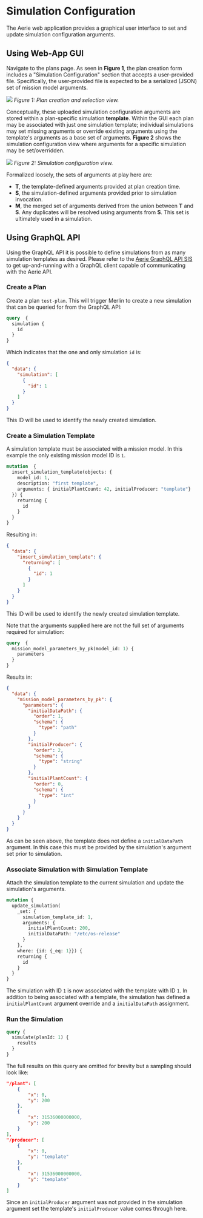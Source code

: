# Simulation Configuration

The Aerie web application provides a graphical user interface to set and update simulation configuration arguments.

## Using Web-App GUI

Navigate to the plans page. As seen in **Figure 1**, the plan creation form includes a "Simulation Configuration" section that accepts a user-provided file. Specifically, the user-provided file is expected to be a serialized (JSON) set of mission model arguments.

![](images/sim-config-plans.png)
*Figure 1: Plan creation and selection view.*

Conceptually, these uploaded simulation configuration arguments are stored within a plan-specific simulation **template**.
Within the GUI each plan may be associated with just one simulation template;
individual simulations may set missing arguments or override existing arguments using the template's arguments as a base set of arguments.
**Figure 2** shows the simulation configuration view where arguments for a specific simulation may be set/overridden.

![](images/sim-config-args.png)
*Figure 2: Simulation configuration view.*

Formalized loosely, the sets of arguments at play here are:
- **T**, the template-defined arguments provided at plan creation time.
- **S**, the simulation-defined arguments provided prior to simulation invocation.
- **M**, the merged set of arguments derived from the union between **T** and **S**. Any duplicates will be resolved using arguments from **S**. This set is ultimately used in a simulation.

## Using GraphQL API

Using the GraphQL API it is possible to define simulations from as many simulation templates as desired.
Please refer to the [Aerie GraphQL API SIS](https://github.com/NASA-AMMOS/aerie/wiki/Aerie-GraphQL-API-Software-Interface-Specification)
to get up-and-running with a GraphQL client capable of communicating with the Aerie API.

### Create a Plan

Create a plan `test-plan`. This will trigger Merlin to create a new simulation that can be queried for from the GraphQL API:
```graphql
query  {
  simulation { 
    id
  }
}
```
Which indicates that the one and only simulation `id` is:
```json
{
  "data": {
    "simulation": [
      {
        "id": 1
      }
    ]
  }
}
```
This ID will be used to identify the newly created simulation.

### Create a Simulation Template

A simulation template must be associated with a mission model. In this example the only existing mission model ID is `1`.
```graphql
mutation  {
  insert_simulation_template(objects: {
    model_id: 1,
    description: "first template",
    arguments: { initialPlantCount: 42, initialProducer: "template"}
  }) {
    returning {
      id
    }
  }
}
```
Resulting in:
```json
{
  "data": {
    "insert_simulation_template": {
      "returning": [
        {
          "id": 1
        }
      ]
    }
  }
}
```
This ID will be used to identify the newly created simulation template.

Note that the arguments supplied here are not the full set of arguments required for simulation:
```graphql
query  {
  mission_model_parameters_by_pk(model_id: 1) { 
    parameters
  }
}
```
Results in:
```json
{
  "data": {
    "mission_model_parameters_by_pk": {
      "parameters": {
        "initialDataPath": {
          "order": 1,
          "schema": {
            "type": "path"
          }
        },
        "initialProducer": {
          "order": 2,
          "schema": {
            "type": "string"
          }
        },
        "initialPlantCount": {
          "order": 0,
          "schema": {
            "type": "int"
          }
        }
      }
    }
  }
}
```
As can be seen above, the template does not define a `initialDataPath` argument.
In this case this must be provided by the simulation's argument set prior to simulation.

### Associate Simulation with Simulation Template

Attach the simulation template to the current simulation and update the simulation's arguments.
```graphql
mutation {
  update_simulation(
    _set: {
      simulation_template_id: 1,
      arguments: {
        initialPlantCount: 200,
        initialDataPath: "/etc/os-release"
      }
    },
    where: {id: {_eq: 1}}) {
    returning {
      id
    }
  }
}
```
The simulation with ID `1` is now associated with the template with ID `1`.
In addition to being associated with a template, the simulation has defined a `initialPlantCount` argument override and a `initialDataPath` assignment.

### Run the Simulation

```graphql
query {
  simulate(planId: 1) {
    results
  }
}
```
The full results on this query are omitted for brevity but a sampling should look like:
```json
"/plant": [
    {
        "x": 0,
        "y": 200
    },
    {
        "x": 31536000000000,
        "y": 200
    }
],
"/producer": [
    {
        "x": 0,
        "y": "template"
    },
    {
        "x": 31536000000000,
        "y": "template"
    }
]
```
Since an `initialProducer` argument was not provided in the simulation argument set the template's `initialProducer` value comes through here.
